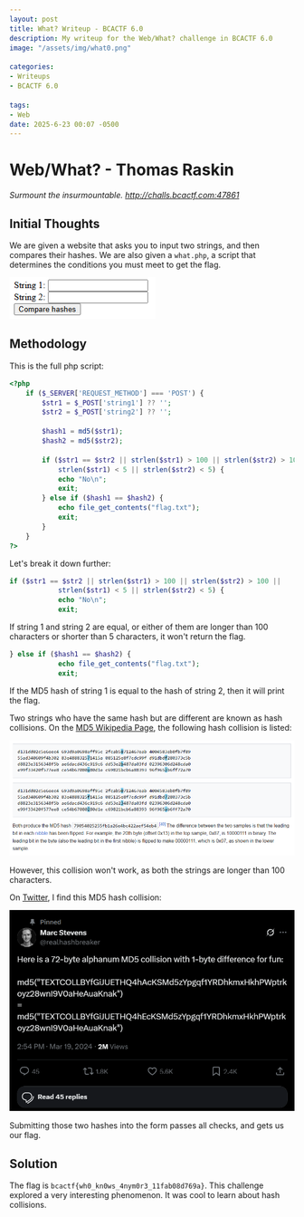 ```yaml
---
layout: post
title: What? Writeup - BCACTF 6.0
description: My writeup for the Web/What? challenge in BCACTF 6.0
image: "/assets/img/what0.png"

categories:
- Writeups
- BCACTF 6.0

tags:
- Web
date: 2025-6-23 00:07 -0500
---
```


# Web/What? - Thomas Raskin
*Surmount the insurmountable. http://challs.bcactf.com:47861*

## Initial Thoughts
We are given a website that asks you to input two strings, and then compares their hashes. We are also given a `what.php`, a script that determines the conditions you must meet to get the flag.

![image of website](/assets/img/what1.png)

## Methodology
This is the full php script:

```php
<?php
    if ($_SERVER['REQUEST_METHOD'] === 'POST') {
        $str1 = $_POST['string1'] ?? '';
        $str2 = $_POST['string2'] ?? '';

        $hash1 = md5($str1);
        $hash2 = md5($str2);

        if ($str1 == $str2 || strlen($str1) > 100 || strlen($str2) > 100 ||
            strlen($str1) < 5 || strlen($str2) < 5) {
            echo "No\n";
            exit;
        } else if ($hash1 == $hash2) {
            echo file_get_contents("flag.txt");
            exit;
        }
    }
?>
```

Let's break it down further:
```php
if ($str1 == $str2 || strlen($str1) > 100 || strlen($str2) > 100 ||
            strlen($str1) < 5 || strlen($str2) < 5) {
            echo "No\n";
            exit;
```

If string 1 and string 2 are equal, or either of them are longer than 100 characters or shorter than 5 characters, it won't return the flag.

```php
} else if ($hash1 == $hash2) {
            echo file_get_contents("flag.txt");
            exit;
```

If the MD5 hash of string 1 is equal to the hash of string 2, then it will print the flag.

Two strings who have the same hash but are different are known as hash collisions. On the [MD5 Wikipedia Page](https://en.wikipedia.org/wiki/MD5#Collision_vulnerabilities), the following hash collision is listed:

![hash collision](/assets/img/what2.png)

However, this collision won't work, as both the strings are longer than 100 characters.

On [Twitter](https://x.com/realhashbreaker/status/1770161965006008570), I find this MD5 hash collision:

![hash collision 2](/assets/img/what3.png)

Submitting those two hashes into the form passes all checks, and gets us our flag.

## Solution
The flag is `bcactf{wh0_kn0ws_4nym0r3_11fab08d769a}`. This challenge explored a very interesting phenomenon. It was cool to learn about hash collisions.
